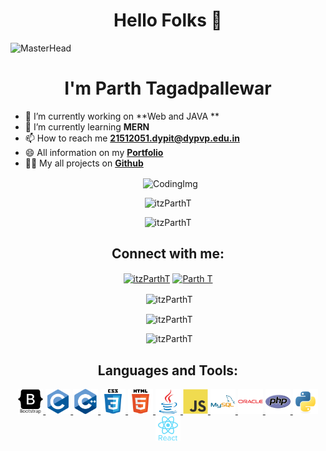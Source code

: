 <h1 align="center">Hello Folks 👋</h1>

![MasterHead](https://user-images.githubusercontent.com/74352611/151704311-fa5649c9-6fac-4640-9b7e-54a3d760521a.gif)

<h1 align="center">I'm Parth Tagadpallewar</h1>

- 🔭 I’m currently working on **Web and JAVA **
- 🌱 I’m currently learning **MERN**
- 📫 How to reach me **21512051.dypit@dypvp.edu.in**
- 😄 All information on my **[Portfolio](https://itzParthT.github.io/PortfolioWebsite/)**
- 👨‍🎓 My all projects on **[Github](https://github.com/itzParthT)**

<p align="center">&nbsp;
<img style="height:350px; width:400px;" align="center" alt="CodingImg" src="GitHub GIF.gif"/>
</p>

<p align="center"> <img src="https://komarev.com/ghpvc/?username=itzParthT&label=Profile%20views&color=0e75b6&style=flat" alt="itzParthT" /> </p>
<!-- <img src="https://visitor-badge.laobi.icu/badge?page_id=itzParthT" alt="visitor badge"/> -->

<p align="center"> <img src="https://github-profile-trophy.vercel.app/?username=itzParthT&theme=algolia&margin-w=20" alt="itzParthT" /></a> </p>

<h2 align="center">Connect with me:</h2>
<p align="center">
<a href="https://www.linkedin.com/in/parth-tagadpallewar/" target="blank"><img align="center" src="https://raw.githubusercontent.com/rahuldkjain/github-profile-readme-generator/master/src/images/icons/Social/linked-in-alt.svg" alt="itzParthT" height="27" width="37" /></a>
<a href="https://instagram.com/parth.tagadpallewar" target="blank"><img align="center" src="https://raw.githubusercontent.com/rahuldkjain/github-profile-readme-generator/master/src/images/icons/Social/instagram.svg" alt="Parth T" height="30" width="40" /></a>
</p>

<p align="center">&nbsp;<img align="center" src="https://github-readme-stats.vercel.app/api?username=itzParthT&show_icons=true&locale=en&theme=algolia" alt="itzParthT" /></p>

<p align="center">&nbsp;<img align="center" src="https://github-readme-streak-stats.herokuapp.com/?user=itzParthT&theme=algolia" alt="itzParthT" /></p>

<p align="center">&nbsp;<img src="https://github-readme-stats.vercel.app/api/top-langs?username=itzParthT&show_icons=true&locale=en&layout=compact&theme=algolia" alt="itzParthT" /></p>

<h2 align="center">Languages and Tools:</h2>
<p align="center"> <a href="https://getbootstrap.com" target="_blank" rel="noreferrer"> <img src="https://raw.githubusercontent.com/devicons/devicon/master/icons/bootstrap/bootstrap-plain-wordmark.svg" alt="bootstrap" width="40" height="40"/> </a> <a href="https://www.cprogramming.com/" target="_blank" rel="noopener noreferrer"> <img src="https://raw.githubusercontent.com/devicons/devicon/master/icons/c/c-original.svg" alt="c" width="40" height="40"/> </a> <a href="https://www.w3schools.com/cpp/" target="_blank" rel="noreferrer"> <img src="https://raw.githubusercontent.com/devicons/devicon/master/icons/cplusplus/cplusplus-original.svg" alt="cplusplus" width="40" height="40"/> </a> <a href="https://www.w3schools.com/css/" target="_blank" rel="noopener noreferrer"> <img src="https://raw.githubusercontent.com/devicons/devicon/master/icons/css3/css3-original-wordmark.svg" alt="css3" width="40" height="40"/> </a> <a href="https://www.w3.org/html/" target="_blank" rel="noreferrer"> <img src="https://raw.githubusercontent.com/devicons/devicon/master/icons/html5/html5-original-wordmark.svg" alt="html5" width="40" height="40"/> </a>  <a href="https://www.java.com" target="_blank" rel="noreferrer"> <img src="https://raw.githubusercontent.com/devicons/devicon/master/icons/java/java-original.svg" alt="java" width="40" height="40"/> </a> <a href="https://developer.mozilla.org/en-US/docs/Web/JavaScript" target="_blank" rel="noreferrer"> <img src="https://raw.githubusercontent.com/devicons/devicon/master/icons/javascript/javascript-original.svg" alt="javascript" width="40" height="40"/> </a>  <a href="https://www.mysql.com/" target="_blank" rel="noreferrer"> <img src="https://raw.githubusercontent.com/devicons/devicon/master/icons/mysql/mysql-original-wordmark.svg" alt="mysql" width="40" height="40"/> </a> <a href="https://www.oracle.com/" target="_blank" rel="noreferrer"> <img src="https://raw.githubusercontent.com/devicons/devicon/master/icons/oracle/oracle-original.svg" alt="oracle" width="40" height="40"/> </a>  <a href="https://www.php.net" target="_blank" rel="noreferrer"> <img src="https://raw.githubusercontent.com/devicons/devicon/master/icons/php/php-original.svg" alt="php" width="40" height="40"/> </a> <a href="https://www.python.org" target="_blank" rel="noreferrer"> <img src="https://raw.githubusercontent.com/devicons/devicon/master/icons/python/python-original.svg" alt="python" width="40" height="40"/> </a> <a href="https://reactjs.org/" target="_blank" rel="noreferrer"> <img src="https://raw.githubusercontent.com/devicons/devicon/master/icons/react/react-original-wordmark.svg" alt="react" width="40" height="40"/> </a> 
